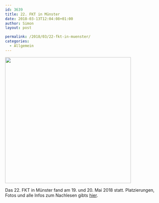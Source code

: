 ```yaml
---
id: 3639
title: 22. FKT in Münster
date: 2018-03-13T12:04:08+01:00
author: Simon
layout: post

permalink: /2018/03/22-fkt-in-muenster/
categories:
  - Allgemein
---
```


[<img class="alignnone wp-image-3636" src="{{ site.url }}/public/uploads/2018/03/Logo-Sticker-fertig-e1520938526386.png" alt="" width="411" height="411"  />](/fkt-22/)

Das 22. FKT in Münster fand am 19. und 20. Mai 2018 statt. Platzierungen, Fotos und alle Infos zum Nachlesen gibts [hier](/fkt-22/).
